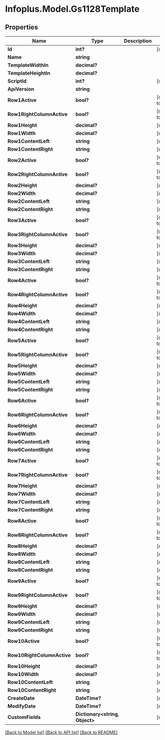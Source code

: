 # Infoplus.Model.Gs1128Template
## Properties

Name | Type | Description | Notes
------------ | ------------- | ------------- | -------------
**Id** | **int?** |  | [optional] 
**Name** | **string** |  | 
**TemplateWidthIn** | **decimal?** |  | 
**TemplateHeightIn** | **decimal?** |  | 
**ScriptId** | **int?** |  | [optional] 
**ApiVersion** | **string** |  | 
**Row1Active** | **bool?** |  | [default to false]
**Row1RightColumnActive** | **bool?** |  | [default to false]
**Row1Height** | **decimal?** |  | [optional] 
**Row1Width** | **decimal?** |  | [optional] 
**Row1ContentLeft** | **string** |  | [optional] 
**Row1ContentRight** | **string** |  | [optional] 
**Row2Active** | **bool?** |  | [default to false]
**Row2RightColumnActive** | **bool?** |  | [default to false]
**Row2Height** | **decimal?** |  | [optional] 
**Row2Width** | **decimal?** |  | [optional] 
**Row2ContentLeft** | **string** |  | [optional] 
**Row2ContentRight** | **string** |  | [optional] 
**Row3Active** | **bool?** |  | [default to false]
**Row3RightColumnActive** | **bool?** |  | [default to false]
**Row3Height** | **decimal?** |  | [optional] 
**Row3Width** | **decimal?** |  | [optional] 
**Row3ContentLeft** | **string** |  | [optional] 
**Row3ContentRight** | **string** |  | [optional] 
**Row4Active** | **bool?** |  | [default to false]
**Row4RightColumnActive** | **bool?** |  | [default to false]
**Row4Height** | **decimal?** |  | [optional] 
**Row4Width** | **decimal?** |  | [optional] 
**Row4ContentLeft** | **string** |  | [optional] 
**Row4ContentRight** | **string** |  | [optional] 
**Row5Active** | **bool?** |  | [default to false]
**Row5RightColumnActive** | **bool?** |  | [default to false]
**Row5Height** | **decimal?** |  | [optional] 
**Row5Width** | **decimal?** |  | [optional] 
**Row5ContentLeft** | **string** |  | [optional] 
**Row5ContentRight** | **string** |  | [optional] 
**Row6Active** | **bool?** |  | [default to false]
**Row6RightColumnActive** | **bool?** |  | [default to false]
**Row6Height** | **decimal?** |  | [optional] 
**Row6Width** | **decimal?** |  | [optional] 
**Row6ContentLeft** | **string** |  | [optional] 
**Row6ContentRight** | **string** |  | [optional] 
**Row7Active** | **bool?** |  | [default to false]
**Row7RightColumnActive** | **bool?** |  | [default to false]
**Row7Height** | **decimal?** |  | [optional] 
**Row7Width** | **decimal?** |  | [optional] 
**Row7ContentLeft** | **string** |  | [optional] 
**Row7ContentRight** | **string** |  | [optional] 
**Row8Active** | **bool?** |  | [default to false]
**Row8RightColumnActive** | **bool?** |  | [default to false]
**Row8Height** | **decimal?** |  | [optional] 
**Row8Width** | **decimal?** |  | [optional] 
**Row8ContentLeft** | **string** |  | [optional] 
**Row8ContentRight** | **string** |  | [optional] 
**Row9Active** | **bool?** |  | [default to false]
**Row9RightColumnActive** | **bool?** |  | [default to false]
**Row9Height** | **decimal?** |  | [optional] 
**Row9Width** | **decimal?** |  | [optional] 
**Row9ContentLeft** | **string** |  | [optional] 
**Row9ContentRight** | **string** |  | [optional] 
**Row10Active** | **bool?** |  | [default to false]
**Row10RightColumnActive** | **bool?** |  | [default to false]
**Row10Height** | **decimal?** |  | [optional] 
**Row10Width** | **decimal?** |  | [optional] 
**Row10ContentLeft** | **string** |  | [optional] 
**Row10ContentRight** | **string** |  | [optional] 
**CreateDate** | **DateTime?** |  | [optional] 
**ModifyDate** | **DateTime?** |  | [optional] 
**CustomFields** | **Dictionary&lt;string, Object&gt;** |  | [optional] 

[[Back to Model list]](../README.md#documentation-for-models) [[Back to API list]](../README.md#documentation-for-api-endpoints) [[Back to README]](../README.md)

